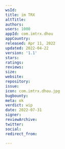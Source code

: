 ```yaml
---
wsId: 
title: im TRX
altTitle: 
authors: 
users: 1000
appId: com.imtrx.dhou
appCountry: 
released: Apr 11, 2022
updated: 2022-04-22
version: '1.1'
stars: 
ratings: 
reviews: 
size: 
website: 
repository: 
issue: 
icon: com.imtrx.dhou.jpg
bugbounty: 
meta: ok
verdict: wip
date: 2022-07-31
signer: 
reviewArchive: 
twitter: 
social: 
redirect_from: 

---
```


